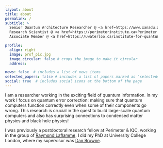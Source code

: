 ```yaml
---
layout: about
title: about
permalink: /
subtitle: >
  Senior Quantum Architecture Researcher @ <a href=https://www.xanadu.ai>Xanadu</a> // 
  Research Scientist @ <a href=https://perimeterinstitute.ca>Perimeter Institute</a>
  Associate Member @ <a href=https://uwaterloo.ca/institute-for-quantum-computing/>IQC</a>

profile:
  align: right
  image: prof_pic.jpg
  image_circular: false # crops the image to make it circular
  address: 

news: false  # includes a list of news items
selected_papers: false # includes a list of papers marked as "selected={true}"
social: true  # includes social icons at the bottom of the page
---
```


I am a researcher working in the exciting field of quantum information. 
In my work I focus on quantum error correction: making sure that quantum computers function correctly even when some of their components go wrong. 
This research is crucial in the quest to build large-scale quantum computers and also has surprising connections to condensed matter physics and black hole physics!

I was previously a postdoctoral research fellow at Perimeter & IQC, working in the group of [Raymond Laflamme](https://laflamme.iqc.uwaterloo.ca/). 
I did my PhD at University College London, where my supervisor was [Dan Browne](https://sites.google.com/site/danbrowneucl/).
<!-- My full CV can be downloaded [here](assets/pdf/cv.pdf). -->